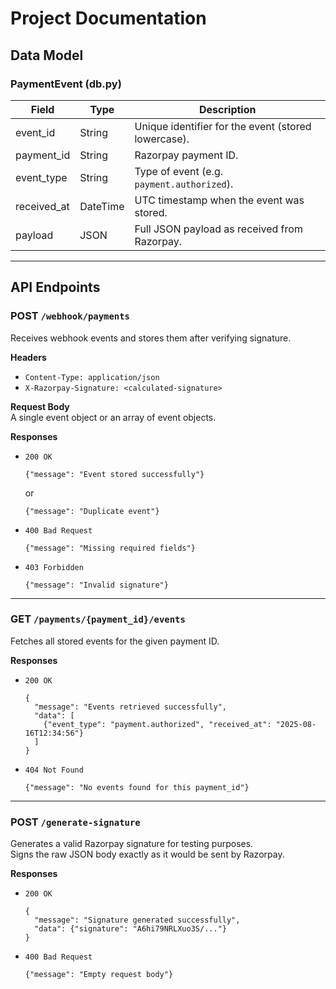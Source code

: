 # Project Documentation

## Data Model

### PaymentEvent (db.py)

| Field       | Type     | Description                                         |
| ----------- | -------- | --------------------------------------------------- |
| event_id    | String   | Unique identifier for the event (stored lowercase). |
| payment_id  | String   | Razorpay payment ID.                                |
| event_type  | String   | Type of event (e.g. `payment.authorized`).          |
| received_at | DateTime | UTC timestamp when the event was stored.            |
| payload     | JSON     | Full JSON payload as received from Razorpay.        |

---

## API Endpoints

### POST `/webhook/payments`

Receives webhook events and stores them after verifying signature.

**Headers**

- `Content-Type: application/json`
- `X-Razorpay-Signature: <calculated-signature>`

**Request Body**  
A single event object or an array of event objects.

**Responses**

- `200 OK`
  ```
  {"message": "Event stored successfully"}
  ```
  or
  ```
  {"message": "Duplicate event"}
  ```
- `400 Bad Request`
  ```
  {"message": "Missing required fields"}
  ```
- `403 Forbidden`
  ```
  {"message": "Invalid signature"}
  ```

---

### GET `/payments/{payment_id}/events`

Fetches all stored events for the given payment ID.

**Responses**

- `200 OK`
  ```
  {
    "message": "Events retrieved successfully",
    "data": [
      {"event_type": "payment.authorized", "received_at": "2025-08-16T12:34:56"}
    ]
  }
  ```
- `404 Not Found`
  ```
  {"message": "No events found for this payment_id"}
  ```

---

### POST `/generate-signature`

Generates a valid Razorpay signature for testing purposes.  
Signs the raw JSON body exactly as it would be sent by Razorpay.

**Responses**

- `200 OK`
  ```
  {
    "message": "Signature generated successfully",
    "data": {"signature": "A6hi79NRLXuo3S/..."}
  }
  ```
- `400 Bad Request`
  ```
  {"message": "Empty request body"}
  ```
